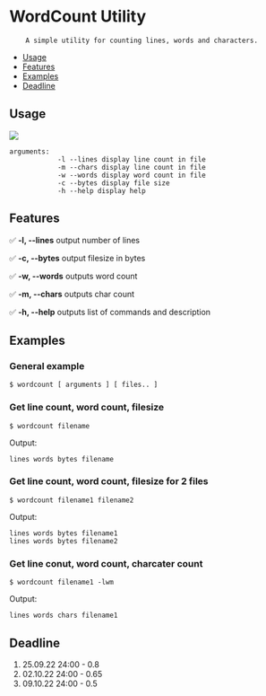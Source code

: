 # WordCount Utility

		A simple utility for counting lines, words and characters.

- [Usage](#usage)
- [Features](#features)
- [Examples](#examples)
- [Deadline](#deadline)

## Usage

![](https://s4.gifyu.com/images/demoecd70c91f2089499.gif)

```
arguments:  
            -l --lines display line count in file
            -m --chars display line count in file
            -w --words display word count in file
            -c --bytes display file size
            -h --help display help
```

## Features

✅ **-l, --lines**    output number of lines

✅ **-c, --bytes**    output filesize in bytes

✅ **-w, --words**    outputs word count

✅ **-m, --chars**     outputs char count

✅ **-h, --help**     outputs list of commands and description
  
## Examples

### General example
```
$ wordcount [ arguments ] [ files.. ]
```

### Get line count, word count, filesize
```
$ wordcount filename
```
Output:

	lines words bytes filename

### Get line count, word count, filesize for 2 files
```
$ wordcount filename1 filename2
```
Output:

	lines words bytes filename1
	lines words bytes filename2

### Get line conut, word count, charcater count
```
$ wordcount filename1 -lwm
```
Output:

	lines words chars filename1


## Deadline 

1. 25.09.22 24:00 - 0.8
2. 02.10.22 24:00 - 0.65
3. 09.10.22 24:00 - 0.5



